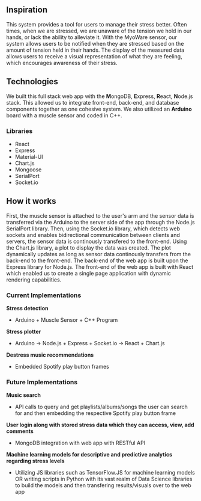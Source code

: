 ## Inspiration

This system provides a tool for users to manage their stress better. Often times, when we are stressed, we are unaware of the tension we hold in our hands, or lack the ability to alleviate it. With the MyoWare sensor, our system allows users to be notified when they are stressed based on the amount of tension held in their hands. The display of the measured data allows users to receive a visual representation of what they are feeling, which encourages awareness of their stress.

## Technologies

We built this full stack web app with the **M**ongoDB, **E**xpress, **R**eact, **N**ode.js stack. This allowed us to integrate front-end, back-end, and database components together as one cohesive system. We also utilized an **Arduino** board with a muscle sensor and coded in C++.

### Libraries

- React
- Express
- Material-UI
- Chart.js
- Mongoose
- SerialPort
- Socket.io

## How it works

First, the muscle sensor is attached to the user's arm and the sensor data is transferred via the Arduino to the server side of the app through the Node.js SerialPort library. Then, using the Socket.io library, which detects web sockets and enables bidirectional communication between clients and servers, the sensor data is continously transfered to the front-end. Using the Chart.js library, a plot to display the data was created. The plot dynamically updates as long as sensor data continously transfers from the back-end to the front-end. The back-end of the web app is built upon the Express library for Node.js. The front-end of the web app is built with React which enabled us to create a single page application with dynamic rendering capabilities.

### Current Implementations

**Stress detection**
* Arduino + Muscle Sensor + C++ Program

**Stress plotter**
* Arduino -> Node.js + Express + Socket.io -> React + Chart.js

**Destress music recommendations**
* Embedded Spotify play button frames

### Future Implementations

**Music search**
* API calls to query and get playlists/albums/songs the user can search for and then embedding the respective Spotify play button frame

**User login along with stored stress data which they can access, view, add comments**
* MongoDB integration with web app with RESTful API

**Machine learning models for descriptive and predictive analytics regarding stress levels**
* Utilizing JS libraries such as TensorFlow.JS for machine learning models OR writing scripts in Python with its vast realm of Data Science libraries to build the models and then transfering results/visuals over to the web app
